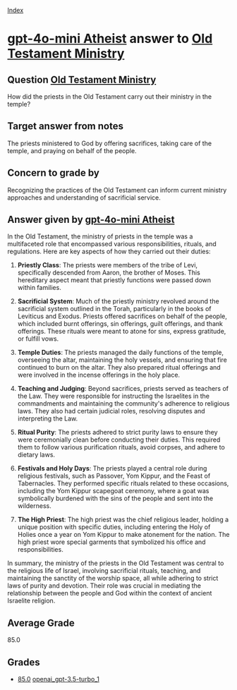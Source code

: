 
[Index](../../../index.md)
# [gpt-4o-mini Atheist](../../answering_models/gpt-4o-mini_Atheist.md) answer to [Old Testament Ministry](../../questions/Old_Testament_Ministry.md)

## Question [Old Testament Ministry](../../questions/Old_Testament_Ministry.md)
How did the priests in the Old Testament carry out their ministry in the temple?

## Target answer from notes
The priests ministered to God by offering sacrifices, taking care of the temple, and praying on behalf of the people.

## Concern to grade by
Recognizing the practices of the Old Testament can inform current ministry approaches and understanding of sacrificial service.

## Answer given by [gpt-4o-mini Atheist](../../answering_models/gpt-4o-mini_Atheist.md)
In the Old Testament, the ministry of priests in the temple was a multifaceted role that encompassed various responsibilities, rituals, and regulations. Here are key aspects of how they carried out their duties:

1. **Priestly Class**: The priests were members of the tribe of Levi, specifically descended from Aaron, the brother of Moses. This hereditary aspect meant that priestly functions were passed down within families.

2. **Sacrificial System**: Much of the priestly ministry revolved around the sacrificial system outlined in the Torah, particularly in the books of Leviticus and Exodus. Priests offered sacrifices on behalf of the people, which included burnt offerings, sin offerings, guilt offerings, and thank offerings. These rituals were meant to atone for sins, express gratitude, or fulfill vows.

3. **Temple Duties**: The priests managed the daily functions of the temple, overseeing the altar, maintaining the holy vessels, and ensuring that fire continued to burn on the altar. They also prepared ritual offerings and were involved in the incense offerings in the holy place.

4. **Teaching and Judging**: Beyond sacrifices, priests served as teachers of the Law. They were responsible for instructing the Israelites in the commandments and maintaining the community's adherence to religious laws. They also had certain judicial roles, resolving disputes and interpreting the Law.

5. **Ritual Purity**: The priests adhered to strict purity laws to ensure they were ceremonially clean before conducting their duties. This required them to follow various purification rituals, avoid corpses, and adhere to dietary laws.

6. **Festivals and Holy Days**: The priests played a central role during religious festivals, such as Passover, Yom Kippur, and the Feast of Tabernacles. They performed specific rituals related to these occasions, including the Yom Kippur scapegoat ceremony, where a goat was symbolically burdened with the sins of the people and sent into the wilderness.

7. **The High Priest**: The high priest was the chief religious leader, holding a unique position with specific duties, including entering the Holy of Holies once a year on Yom Kippur to make atonement for the nation. The high priest wore special garments that symbolized his office and responsibilities.

In summary, the ministry of the priests in the Old Testament was central to the religious life of Israel, involving sacrificial rituals, teaching, and maintaining the sanctity of the worship space, all while adhering to strict laws of purity and devotion. Their role was crucial in mediating the relationship between the people and God within the context of ancient Israelite religion.

## Average Grade
85.0

## Grades
 * [85.0](./Old_Testament_Ministry_grades/openai_gpt-3.5-turbo_1.md) [openai_gpt-3.5-turbo_1](../../grading_models/openai_gpt-3.5-turbo_1.md)
